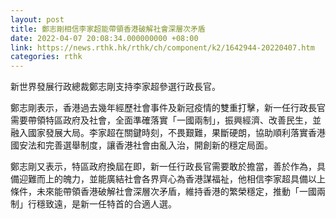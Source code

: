 ```yaml
---
layout: post
title: 鄭志剛相信李家超能帶領香港破解社會深層次矛盾
date: 2022-04-07 20:08:34.000000000 +08:00
link: https://news.rthk.hk/rthk/ch/component/k2/1642944-20220407.htm
categories: rthk
---
```


新世界發展行政總裁鄭志剛支持李家超參選行政長官。

鄭志剛表示，香港過去幾年經歷社會事件及新冠疫情的雙重打擊，新一任行政長官需要帶領特區政府及社會，全面準確落實「一國兩制」，振興經濟、改善民生，並融入國家發展大局。李家超在關鍵時刻，不畏艱難，果斷硬朗，協助順利落實香港國安法和完善選舉制度，讓香港社會由亂入治，開創新的穩定局面。

鄭志剛又表示，特區政府換屆在即，新一任行政長官需要敢於擔當，善於作為，具備迎難而上的魄力，並能廣結社會各界齊心為香港謀福祉，他相信李家超具備以上條件，未來能帶領香港破解社會深層次矛盾，維持香港的繁榮穩定，推動「一國兩制」行穩致遠，是新一任特首的合適人選。
